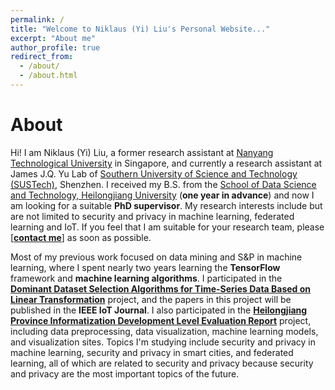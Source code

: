 ```yaml
---
permalink: /
title: "Welcome to Niklaus (Yi) Liu's Personal Website..."
excerpt: "About me"
author_profile: true
redirect_from: 
  - /about/
  - /about.html
---
```

# About
Hi! I am Niklaus (Yi) Liu, a former research assistant at [Nanyang Technological University](https://www.ntu.edu.sg/Pages/home.aspx) in Singapore, and currently a research assistant at James J.Q. Yu Lab of [Southern University of Science and Technology (SUSTech)](https://www.sustech.edu.cn/), Shenzhen. I received my B.S. from the [School of Data Science and Technology, Heilongjiang University](http://www.hlju.edu.cn/) (**one year in advance**) and now I am looking for a suitable **PhD supervisor**. My research interests include but are not limited to security and privacy in machine learning, federated learning and IoT. If you feel that I am suitable for your research team, please [[**contact me**]](97liuyi@gmail.com) as soon as possible.

Most of my previous work focused on data mining and S&P in machine learning, where I spent nearly two years learning the **TensorFlow** framework and **machine learning algorithms**. I participated in the [**Dominant Dataset Selection Algorithms for Time-Series Data Based on Linear Transformation**](https://niklausliu.github.io/publication/paper-1) project, and the papers in this project will be published in the **IEEE IoT Journal**. I also participated in the [**Heilongjiang Province Informatization Development Level Evaluation Report**](http://114.115.151.206/) project, including data preprocessing, data visualization, machine learning models, and visualization sites. Topics I'm studying include security and privacy in machine learning, security and privacy in smart cities, and federated learning, all of which are related to security and privacy because security and privacy are the most important topics of the future.







